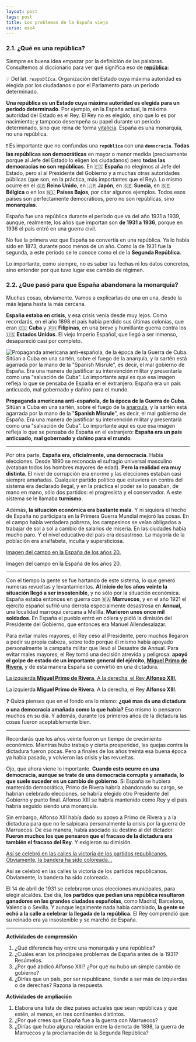 ```yaml
---
layout: post
tags: post
title: Los problemas de la España vieja
curso: eso4
---
```


### 2.1. ¿Qué es una república?

Siempre es buena idea empezar por la definición de las palabras. Consultemos al diccionario para ver qué significa eso de [**república**](https://dle.rae.es/rep%C3%BAblica?m=form):


💡 Del lat. *`respublĭca`*. Organización del Estado cuya máxima autoridad es elegida por los ciudadanos o por el Parlamento para un período determinado.



**Una república es un Estado cuya máxima autoridad es elegida para un período determinado**. Por ejemplo, en la España actual, la máxima autoridad del Estado es el Rey. El Rey no es elegido, sino que lo es por nacimiento; y tampoco desempeña su papel durante un período determinado, sino que reina de forma [vitalicia](https://dle.rae.es/vitalicio?m=form). España es una monarquía, no una república.


❗ Es importante que no confundas una **`república`** con una **`democracia`**. **Todas las repúblicas son democráticas** en mayor o menor medida (precisamente porque al Jefe del Estado lo eligen los ciudadanos) pero **todas las democracias no son repúblicas**. En 🇪🇸 **España** no elegimos al Jefe del Estado, pero sí al Presidente del Gobierno y a muchas otras autoridades públicas (que son, en la práctica, más importantes que el Rey). Lo mismo ocurre en el 🇬🇧 **Reino Unido**, en 🇯🇵 **Japón**, en 🇸🇪 **Suecia**, en 🇧🇪 **Bélgica** o en los 🇳🇱 **Países Bajos**, por citar algunos ejemplos. Todos esos países son perfectamente democráticos, pero no son repúblicas, sino **monarquías**.



España fue una república durante el período que va del año 1931 a 1939, aunque, realmente, los años que importan son **de 1931 a 1936**, porque en 1936 el país entró en una guerra civil. 

No fue la primera vez que España se convertía en una república. Ya lo había sido en 1873, durante poco menos de un año. Como la de 1931 fue la segunda, a este período se le conoce como el de la **Segunda República**.

Lo importante, como siempre, no es saber las fechas ni los datos concretos, sino entender por qué tuvo lugar ese cambio de régimen.

### 2.2. ¿Que pasó para que España abandonara la monarquía?

Muchas cosas, obviamente. Vamos a explicarlas de una en una, desde la más lejana hasta la más cercana.

**España estaba en crisis**, y esa crisis venía desde muy lejos. Como recordarás, en el año 1898 el país había perdido sus últimas colonias, que eran 🇨🇺 **Cuba** y 🇵🇭 **Filipinas**, en una breve y humillante guerra contra los 🇺🇸 **Estados Unidos**. El viejo Imperio Español, que llegó a ser inmenso, desapareció casi por completo.

![**Propaganda americana anti-española, de la época de la Guerra de Cuba**. Sitúan a Cuba en una sartén, sobre el fuego de la [anarquía](https://es.wikipedia.org/wiki/Anarqu%C3%ADa), y la sartén está agarrada por la mano de la "**Spanish Misrule**", es decir, el mal gobierno de España. Era una manera de justificar su intervención militar y presentarla como una "salvación de Cuba". Lo importante aquí es que esa imagen refleja lo que se pensaba de España en el extranjero: **España era un país anticuado, mal gobernado y dañino para el mundo**.](https://s3-us-west-2.amazonaws.com/secure.notion-static.com/f0c53f88-0bcd-4d62-85ff-4bfcdf199da8/Untitled.png)

**Propaganda americana anti-española, de la época de la Guerra de Cuba**. Sitúan a Cuba en una sartén, sobre el fuego de la [anarquía](https://es.wikipedia.org/wiki/Anarqu%C3%ADa), y la sartén está agarrada por la mano de la "**Spanish Misrule**", es decir, el mal gobierno de España. Era una manera de justificar su intervención militar y presentarla como una "salvación de Cuba". Lo importante aquí es que esa imagen refleja lo que se pensaba de España en el extranjero: **España era un país anticuado, mal gobernado y dañino para el mundo**.

---

Por otra parte, **España era, oficialmente, una democracia**. Había elecciones. Desde 1890 se  reconocía el sufragio universal masculino (votaban todos los hombres mayores de edad). **Pero la realidad era muy distinta**. El nivel de corrupción era enorme y las elecciones estaban casi siempre amañadas. Cualquier partido político que estuviera en contra del sistema era declarado ilegal, y en la práctica el poder se lo pasaban, de mano en mano, sólo dos partidos: el progresista y el conservador. A este sistema se le llamaba **turnismo**.

Además, **la situación económica era bastante mala**. Y ni siquiera el hecho de España no participara en la Primera Guerra Mundial mejoró las cosas. En el campo había verdadera pobreza, los campesinos se veían obligados a trabajar de sol a sol a cambio de salarios de miseria. En las ciudades había mucho paro. Y el nivel educativo del país era desastroso. La mayoría de la población era analfabeta, inculta y supersticiosa.

[Imagen del campo en la España de los años 20.](https://external-content.duckduckgo.com/iu/?u=https%3A%2F%2Flordprawn.files.wordpress.com%2F2015%2F10%2Fsegadores1950.jpg%3Fw%3D1200&f=1&nofb=1)

Imagen del campo en la España de los años 20.

---

Con el tiempo la gente se fue hartando de este sistema, lo que generó numeras revueltas y levantamientos. **Al inicio de los años veinte la situación llegó a ser insostenible**, y no sólo por la situación económica. España estaba entonces en guerra con 🇲🇦 **Marruecos**, y en el año 1921 el ejército español sufrió una derrota especialmente desastrosa en **Annual,** una localidad marroquí cercana a Melilla. **Murieron unos once mil soldados**. En España el pueblo entró en cólera y pidió la dimisión del Presidente del Gobierno, que entonces era Manuel Allendesalazar. 

Para evitar males mayores, el Rey cesó al Presidente, pero muchos llegaron a pedir su propia cabeza, sobre todo porque él mismo había apoyado personalmente la campaña militar que llevó al Desastre de Annual. Para evitar males mayores, el Rey tomó una decisión atrevida y peligrosa: **apoyó el golpe de estado de un importante general del ejército, [Miguel Primo de Rivera](https://es.wikipedia.org/wiki/Miguel_Primo_de_Rivera)**, y de esta manera España se convirtió en una dictadura.

[La izquierda **Miguel Primo de Rivera**. A la derecha, el Rey **Alfonso XIII**.](https://external-content.duckduckgo.com/iu/?u=https%3A%2F%2Fsimboloabierto.files.wordpress.com%2F2014%2F08%2Fprimo-de-rivera-y-alfonso-xiii.jpg&f=1&nofb=1)

La izquierda **Miguel Primo de Rivera**. A la derecha, el Rey **Alfonso XIII**.


❓ Quizá pienses que en el fondo era lo mismo: **¿qué mas da una dictadura o una democracia amañada como la que había?** Eso mismo lo pensaron muchos en su día. Y además, durante los  primeros años de la dictadura las cosas fueron aceptablemente bien.



---

Recordarás que los años veinte fueron un tiempo de crecimiento económico. Mientras hubo trabajo y cierta prosperidad, las quejas contra la dictadura fueron pocas. Pero a finales de los años treinta esa buena época ya había pasado, y volvieron las crisis y las revueltas. 

Ojo, que ahora viene lo importante. **Cuando esto ocurre en una democracia, aunque se trate de una democracia corrupta y amañada, lo que suele suceder es un cambio de gobierno**. Si España se hubiera mantenido democrática, Primo de Rivera habría abandonado su cargo, se habrían celebrado elecciones, se habría elegido otro Presidente del Gobierno y punto final. Alfonso XIII se habría mantenido como Rey y el país habría seguido siendo una monarquía.

Sin embargo, Alfonso XIII había dado su apoyo a Primo de Rivera y a la dictadura para que no le salpicara personalmente la crisis por la guerra de Marruecos. De esa manera, había asociado su destino al del dictador. **Fueron muchos los que pensaron que el fracaso de la dictadura era  también el fracaso del Rey**. Y exigieron su dimisión.

[Así se celebró en las calles la victoria de los partidos republicanos. Obviamente, la bandera ha sido coloreada...](https://external-content.duckduckgo.com/iu/?u=http%3A%2F%2F4.bp.blogspot.com%2F-p50Ch_MrOBI%2FT4iiaHPmjKI%2FAAAAAAAAAS4%2FP1dLkwCHq88%2Fs1600%2FII-republica.jpg&f=1&nofb=1)

Así se celebró en las calles la victoria de los partidos republicanos. Obviamente, la bandera ha sido coloreada...

El 14 de abril de 1931 se celebraron unas elecciones municipales, para elegir alcaldes. Ese día, **los partidos que pedían una república resultaron ganadores en las grandes ciudades españolas**, como Madrid, Barcelona, Valencia o Sevilla. Y aunque legalmente nada había cambiado, **la gente se echó a la calle a celebrar la llegada de la república.** El Rey comprendió que su reinado era ya insostenible y se marchó de España. 

---

**Actividades de comprensión**

1. ¿Qué diferencia hay entre una monarquía y una república?
2. ¿Cuáles eran los principales problemas de España antes de la 1931? Resúmelos.
3. ¿Por qué abdicó Alfonso XIII? ¿Por qué nu hubo un simple cambio de gobierno?
4. ¿Dirías que un país, por ser republicano, tiende a ser más de izquierdas o de derechas? Razona la respuesta.

**Actividades de ampliación**

1. Elabora una lista de diez países actuales que sean repúblicas y que estén, al menos, en tres continentes distintos.
2. ¿Por qué crees que España fue a la guerra con Marruecos?
3. ¿Dirías que hubo alguna relación entre la derrota de 1898, la guerra de Marruecos y la proclamación de la Segunda República?
